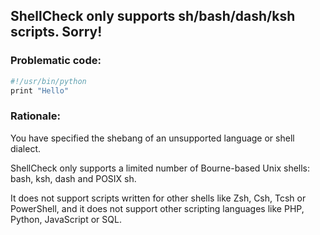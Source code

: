 ## ShellCheck only supports sh/bash/dash/ksh scripts. Sorry!

### Problematic code:

```sh
#!/usr/bin/python
print "Hello"
```

### Rationale:

You have specified the shebang of an unsupported language or shell dialect.

ShellCheck only supports a limited number of Bourne-based Unix shells: bash, ksh, dash and POSIX sh.

It does not support scripts written for other shells like Zsh, Csh, Tcsh or PowerShell, and it does not support other scripting languages like PHP, Python, JavaScript or SQL.